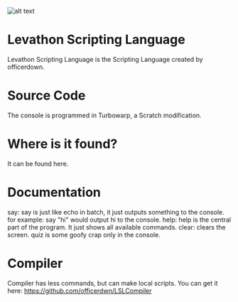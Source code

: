 ![alt text](https://github.com/officerdwn/LevathonScriptingLanguage/blob/main/LSL%20Logo.png?raw=true)
# Levathon Scripting Language
Levathon Scripting Language is the Scripting Language created by officerdown. 
# Source Code
The console is programmed in Turbowarp, a Scratch modification.
# Where is it found? 
It can be found here.
# Documentation
say: say is just like echo in batch, it just outputs something to the console. for example: say "hi" would output hi to the console.
help: help is the central part of the program. It just shows all available commands.
clear: clears the screen.
quiz is some goofy crap only in the console.
# Compiler
Compiler has less commands, but can make local scripts. You can get it here: https://github.com/officerdwn/LSLCompiler
